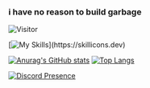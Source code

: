 ### i have no reason to build garbage
![Visitor](https://visitor-badge.laobi.icu/badge?goofychickenz=Wild-Chicken.Wild-Chicken)

[![My Skills](https://skillicons.dev/icons?i=vscode,html,)](https://skillicons.dev)

[![Anurag's GitHub stats](https://github-readme-stats.vercel.app/api?username=wild-chicken&theme=dark)](https://github.com/anuraghazra/github-readme-stats)
[![Top Langs](https://github-readme-stats.vercel.app/api/top-langs/?username=wild-chicken&theme=dark&layout=compact)](https://github.com/anuraghazra/github-readme-stats)

[![Discord Presence](https://lanyard.cnrad.dev/api/841797623270342717)](https://discord.com/users/841797623270342717)
